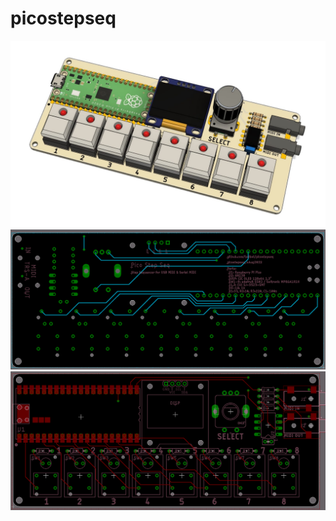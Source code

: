 # picostepseq


<img width=700 src="./docs/picostepseq_render2.jpg"/>

<img width=700 src="./docs/picostepseq_pcbbot.png"/>

<img width=700 src="./docs/picostepseq_pcbtop.png"/>
